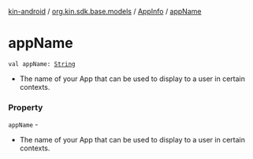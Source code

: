 [kin-android](../../index.md) / [org.kin.sdk.base.models](../index.md) / [AppInfo](index.md) / [appName](./app-name.md)

# appName

`val appName: `[`String`](https://kotlinlang.org/api/latest/jvm/stdlib/kotlin/-string/index.html)
* The name of your App that can be used to display to a user in certain contexts.

### Property

`appName` -
* The name of your App that can be used to display to a user in certain contexts.
